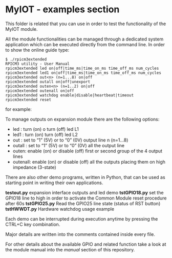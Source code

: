 # MyIOT - examples section

This folder is related that you can use in order to test the functionality of the MyIOT module.

All the module functionalities can be managed through a dedicated system application which can be executed directly from the command line. In order to show the online guide type:

```
$ ./rpicm3extended
RPICM3 utility - User Manual
rpicm3extended led on|off|time_ms|time_on_ms time_off_ms num_cycles
rpicm3extended led1 on|off|time_ms|time_on_ms time_off_ms num_cycles
rpicm3extended out<n> (n=1...8) on|off
rpicm3extended outall on|off|unexport
rpicm3extended outen<n> (n=1..2) on|off
rpicm3extended outenall on|off
rpicm3extended watchdog enable|disable|heartbeat|timeout
rpicm3extended reset
```

for example:

To manage outputs on expansion module there are the following options:

- led     : turn (on) o turn (off) led L1
- led1    : turn (on) turn (off) led L2
- out<n>  : set to “1” (5V) or to “0” (0V) output line n (n=1…8)
- outall  : set to “1” (5V) or to “0” (0V) all the output line
- outen<n>: enable (on) or disable (off) first or second group of the 4 output lines
- outenall: enable (on) or disable (off) all the outputs placing them on high impedance (3-state)
  
There are also other demo programs, written in Python, that can be used as starting point in writing their own applications.

**testout.py** expansion interface outputs and led demo
**tstGPIO18.py** set the GPIO18 line to high in order to activate the Common Module reset procedure after 60s
**tstGPIO25.py** Read the GPIO25 line state (status of RST button)
**tstHWWDT.py** Hardware watchdog usage example

Each demo can be interrupted during execution anytime by pressing the CTRL+C key combination.

Major details are written into the comments contained inside every file.

For other details about the available GPIO and related function take a look at the module manual into the *manual* section of this repository.
